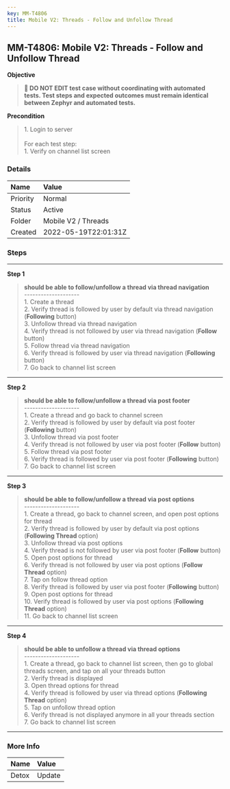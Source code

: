 ```yaml
---
key: MM-T4806
title: Mobile V2: Threads - Follow and Unfollow Thread
---
```


## MM-T4806: Mobile V2: Threads - Follow and Unfollow Thread

**Objective**

> <article><strong>🛑 DO NOT EDIT test case without coordinating with automated tests. Test steps and expected outcomes must remain identical between Zephyr and automated tests.</strong></article>

**Precondition**

> <article>1. Login to server<br /><br />For each test step:<br />1. Verify on channel list screen</article>

### Details

| Name     | Value                |
| :------- | :------------------- |
| Priority | Normal               |
| Status   | Active               |
| Folder   | Mobile V2 / Threads  |
| Created  | 2022-05-19T22:01:31Z |

### Steps

<hr/>

**Step 1**

> <article><strong>should be able to follow/unfollow a thread via thread navigation</strong><br />--------------------<br />1. Create a thread<br />2. Verify thread is followed by user by default via thread navigation (<strong>Following</strong> button)<br />3. Unfollow thread via thread navigation<br />4. Verify thread is not followed by user via thread navigation (<strong>Follow</strong> button)<br />5. Follow thread via thread navigation<br />6. Verify thread is followed by user via thread navigation (<strong>Following</strong> button)<br />7. Go back to channel list screen</article>

<hr/>

**Step 2**

> <article><strong>should be able to follow/unfollow a thread via post footer</strong><br />--------------------<br />1. Create a thread and go back to channel screen<br />2. Verify thread is followed by user by default via post footer (<strong>Following</strong> button)<br />3. Unfollow thread via post footer<br />4. Verify thread is not followed by user via post footer (<strong>Follow</strong> button)<br />5. Follow thread via post footer<br />6. Verify thread is followed by user via post footer (<strong>Following</strong> button)<br />7. Go back to channel list screen</article>

<hr/>

**Step 3**

> <article><strong>should be able to follow/unfollow a thread via post options</strong><br />--------------------<br />1. Create a thread, go back to channel screen, and open post options for thread<br />2. Verify thread is followed by user by default via post options (<strong>Following Thread </strong>option)<br />3. Unfollow thread via post options<br />4. Verify thread is not followed by user via post footer (<strong>Follow</strong> button)<br />5. Open post options for thread<br />6. Verify thread is not followed by user via post options (<strong>Follow Thread</strong> option)<br />7. Tap on follow thread option<br />8. Verify thread is followed by user via post footer (<strong>Following</strong> button)<br />9. Open post options for thread<br />10. Verify thread is followed by user via post options (<strong>Following Thread</strong> option)<br />11. Go back to channel list screen</article>

<hr/>

**Step 4**

> <article><strong>should be able to unfollow a thread via thread options</strong><br />--------------------<br />1. Create a thread, go back to channel list screen, then go to global threads screen, and tap on all your threads button<br />2. Verify thread is displayed<br />3. Open thread options for thread<br />4. Verify thread is followed by user via thread options (<strong>Following Thread</strong> option)<br />5. Tap on unfollow thread  option<br />6. Verify thread is not displayed anymore in all your threads section<br />7. Go back to channel list screen</article>

<hr/>

### More Info

| Name  | Value  |
| :---- | :----- |
| Detox | Update |
